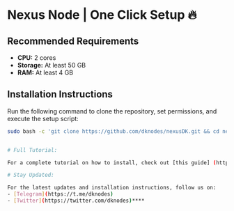 # Nexus Node | One Click Setup 🔥

## **Recommended Requirements**

- **CPU:** 2 cores
- **Storage:** At least 50 GB
- **RAM:** At least 4 GB

## **Installation Instructions**

Run the following command to clone the repository, set permissions, and execute the setup script:

```bash
sudo bash -c 'git clone https://github.com/dknodes/nexusDK.git && cd nexusDK && chmod ugo+x nexusDK.sh && ./nexusDK.sh'


# Full Tutorial:

For a complete tutorial on how to install, check out [this guide] (https://teletype.in/@dknodes/nexus_node_dk).

# Stay Updated:

For the latest updates and installation instructions, follow us on:
- [Telegram](https://t.me/dknodes)
- [Twitter](https://twitter.com/dknodes)****
